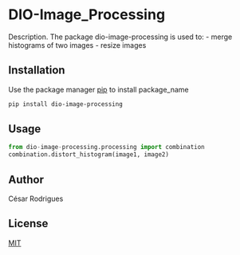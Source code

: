 # DIO-Image_Processing

Description. 
The package dio-image-processing is used to:
	- merge histograms of two images
	- resize images

## Installation

Use the package manager [pip](https://pip.pypa.io/en/stable/) to install package_name

```bash
pip install dio-image-processing
```

## Usage

```python
from dio-image-processing.processing import combination
combination.distort_histogram(image1, image2)
```

## Author
César Rodrigues

## License
[MIT](https://choosealicense.com/licenses/mit/)
